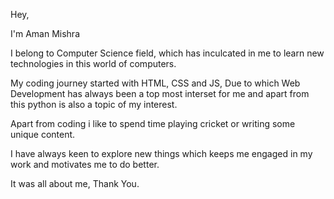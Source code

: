 Hey,  

I'm Aman Mishra

   I belong to Computer Science field, which has inculcated in me to learn new technologies in this world of computers.

   My coding journey started with HTML, CSS and JS, Due to which Web Development has always been a top most interset for me and apart from this python is also a topic of my interest.

   Apart from coding i like to spend time playing cricket or writing some unique content.

   I have always keen to explore new things which keeps me engaged in my work and motivates me to do better.

   It was all about me, Thank You.
   
